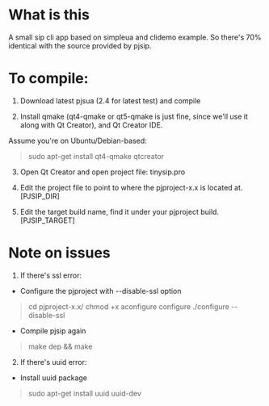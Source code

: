 # What is this

A small sip cli app based on simpleua and clidemo example. So there's 70% identical with the source provided by pjsip.

# To compile:

1. Download latest pjsua (2.4 for latest test) and compile

2. Install qmake (qt4-qmake or qt5-qmake is just fine, since we'll use it along with Qt Creator), and Qt Creator IDE.

Assume you're on Ubuntu/Debian-based:

> sudo apt-get install qt4-qmake qtcreator

3. Open Qt Creator and open project file: tinysip.pro

4. Edit the project file to point to where the pjproject-x.x is located at. [PJSIP_DIR]

5. Edit the target build name, find it under your pjproject build. [PJSIP_TARGET]

# Note on issues

1. If there's ssl error:
- Configure the pjproject with --disable-ssl option
> cd pjproject-x.x/
> chmod +x aconfigure configure
> ./configure --disable-ssl

- Compile pjsip again
> make dep && make

2. If there's uuid error:
- Install uuid package
> sudo apt-get install uuid uuid-dev

